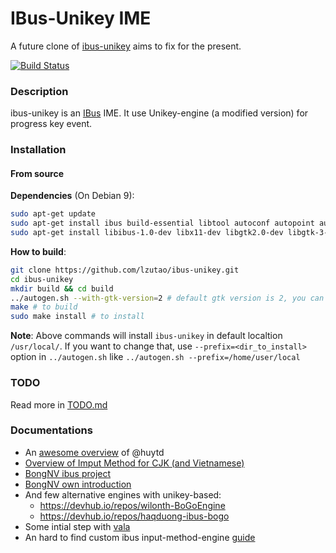 # IBus-Unikey IME
A future clone of [ibus-unikey][ibus-unikey] aims to fix for the present.

[![Build Status](https://travis-ci.com/lzutao/ibus-unikey.svg?branch=dev)](https://travis-ci.com/lzutao/ibus-unikey)

### Description
ibus-unikey is an [IBus](https://github.com/ibus/ibus) IME. It use Unikey-engine (a modified version) for progress key event.

### Installation

#### From source
**Dependencies** (On Debian 9):
```bash
sudo apt-get update
sudo apt-get install ibus build-essential libtool autoconf autopoint autotools-dev 
sudo apt-get install libibus-1.0-dev libx11-dev libgtk2.0-dev libgtk-3-dev
```

**How to build**:
```bash
git clone https://github.com/lzutao/ibus-unikey.git
cd ibus-unikey
mkdir build && cd build
../autogen.sh --with-gtk-version=2 # default gtk version is 2, you can omit this option
make # to build
sudo make install # to install
```

**Note**: Above commands will install `ibus-unikey` in default localtion `/usr/local/`. 
If you want to change that, use `--prefix=<dir_to_install>` option in `../autogen.sh` like `../autogen.sh --prefix=/home/user/local`

### TODO

Read more in [TODO.md](TODO.md)

### Documentations

- An [awesome overview](https://huytd.github.io/posts/go-tieng-viet-linux.html) of @huytd
- [Overview of Imput Method for CJK (and Vietnamese)](https://blogs.gnome.org/happyaron/2011/01/15/linux-input-method-brief-summary/)
- [BongNV ibus project](https://github.com/bongnv/ibus-unikey)
- [BongNV own introduction](http://bongnv.github.io/2016/03/another-ibus-unikey.html)
- And few alternative engines with unikey-based:
  + https://devhub.io/repos/wilonth-BoGoEngine
  + https://devhub.io/repos/haqduong-ibus-bogo
- Some intial step with [vala](https://github.com/lewtds/ibus-bogo-vala/blob/master/src/main.vala)
- An hard to find custom ibus input-method-engine [guide](http://www.studymongolian.net/technical/how-to-create-linux-input-method-editor/)


[ibus-unikey]: https://github.com/vn-input/ibus-unikey
